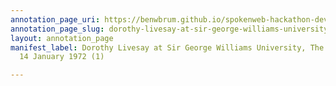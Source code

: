 ```yaml
---
annotation_page_uri: https://benwbrum.github.io/spokenweb-hackathon-development-noterms/annotations/dorothy-livesay-at-sir-george-williams-university-the-poetry-series-14-january-1972-1--canvas-1-dorothy-livesay.json
annotation_page_slug: dorothy-livesay-at-sir-george-williams-university-the-poetry-series-14-january-1972-1--canvas-1-dorothy-livesay
layout: annotation_page
manifest_label: Dorothy Livesay at Sir George Williams University, The Poetry Series,
  14 January 1972 (1)

---
```

